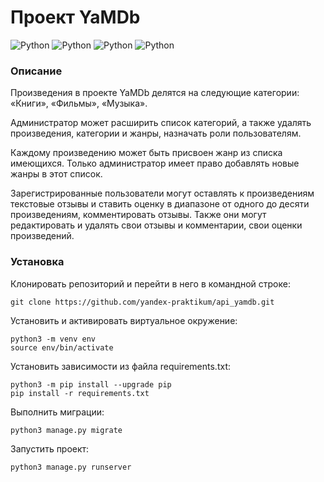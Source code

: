 # Проект YaMDb

![Python](https://img.shields.io/badge/Python_3.7-3776AB?style=for-the-badge&logo=python&logoColor=white)
![Python](https://img.shields.io/badge/django_2.2.9-%23092E20?style=for-the-badge&logo=django&logoColor=white)
![Python](https://img.shields.io/badge/drf_3.12.4-%23092E20?style=for-the-badge&logo=django&logoColor=white)
![Python](https://img.shields.io/badge/flake8_5.04-3776AB?style=for-the-badge&logo=python&logoColor=white)

### Описание
Произведения в проекте YaMDb  делятся на следующие категории: «Книги», «Фильмы», «Музыка».

Администратор может расширить список категорий, а также удалять произведения, категории и жанры, назначать роли пользователям.

Каждому произведению может быть присвоен жанр из списка имеющихся. Только администратор имеет право добавлять новые жанры в этот список.

Зарегистрированные пользователи могут оставлять к произведениям текстовые отзывы и ставить оценку в диапазоне от одного до десяти произведениям, комментировать отзывы. Также они могут редактировать и удалять свои отзывы и комментарии, свои оценки произведений.

### Установка
Клонировать репозиторий и перейти в него в командной строке:
```
git clone https://github.com/yandex-praktikum/api_yamdb.git
``` 
Установить и активировать виртуальное окружение:
``` 
python3 -m venv env
source env/bin/activate
```
Установить зависимости из файла requirements.txt:
```
python3 -m pip install --upgrade pip
pip install -r requirements.txt
``` 
Выполнить миграции:
```
python3 manage.py migrate
```
Запустить проект:
```
python3 manage.py runserver
```
